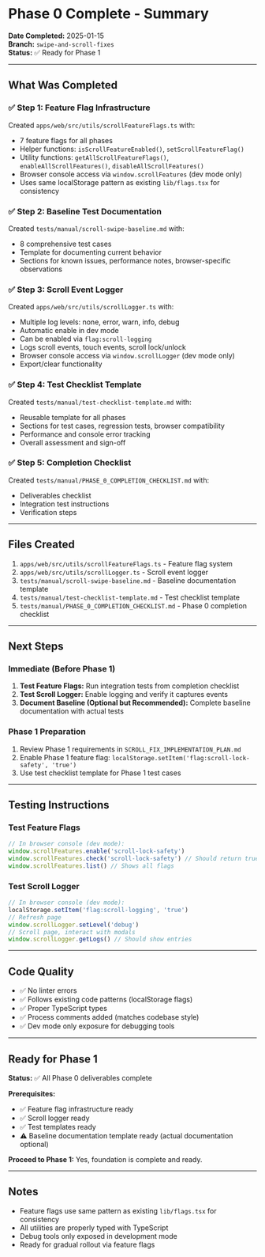 # Phase 0 Complete - Summary

**Date Completed:** 2025-01-15  
**Branch:** `swipe-and-scroll-fixes`  
**Status:** ✅ Ready for Phase 1

---

## What Was Completed

### ✅ Step 1: Feature Flag Infrastructure
Created `apps/web/src/utils/scrollFeatureFlags.ts` with:
- 7 feature flags for all phases
- Helper functions: `isScrollFeatureEnabled()`, `setScrollFeatureFlag()`
- Utility functions: `getAllScrollFeatureFlags()`, `enableAllScrollFeatures()`, `disableAllScrollFeatures()`
- Browser console access via `window.scrollFeatures` (dev mode only)
- Uses same localStorage pattern as existing `lib/flags.tsx` for consistency

### ✅ Step 2: Baseline Test Documentation
Created `tests/manual/scroll-swipe-baseline.md` with:
- 8 comprehensive test cases
- Template for documenting current behavior
- Sections for known issues, performance notes, browser-specific observations

### ✅ Step 3: Scroll Event Logger
Created `apps/web/src/utils/scrollLogger.ts` with:
- Multiple log levels: none, error, warn, info, debug
- Automatic enable in dev mode
- Can be enabled via `flag:scroll-logging`
- Logs scroll events, touch events, scroll lock/unlock
- Browser console access via `window.scrollLogger` (dev mode only)
- Export/clear functionality

### ✅ Step 4: Test Checklist Template
Created `tests/manual/test-checklist-template.md` with:
- Reusable template for all phases
- Sections for test cases, regression tests, browser compatibility
- Performance and console error tracking
- Overall assessment and sign-off

### ✅ Step 5: Completion Checklist
Created `tests/manual/PHASE_0_COMPLETION_CHECKLIST.md` with:
- Deliverables checklist
- Integration test instructions
- Verification steps

---

## Files Created

1. `apps/web/src/utils/scrollFeatureFlags.ts` - Feature flag system
2. `apps/web/src/utils/scrollLogger.ts` - Scroll event logger
3. `tests/manual/scroll-swipe-baseline.md` - Baseline documentation template
4. `tests/manual/test-checklist-template.md` - Test checklist template
5. `tests/manual/PHASE_0_COMPLETION_CHECKLIST.md` - Phase 0 completion checklist

---

## Next Steps

### Immediate (Before Phase 1)
1. **Test Feature Flags:** Run integration tests from completion checklist
2. **Test Scroll Logger:** Enable logging and verify it captures events
3. **Document Baseline (Optional but Recommended):** Complete baseline documentation with actual tests

### Phase 1 Preparation
1. Review Phase 1 requirements in `SCROLL_FIX_IMPLEMENTATION_PLAN.md`
2. Enable Phase 1 feature flag: `localStorage.setItem('flag:scroll-lock-safety', 'true')`
3. Use test checklist template for Phase 1 test cases

---

## Testing Instructions

### Test Feature Flags
```javascript
// In browser console (dev mode):
window.scrollFeatures.enable('scroll-lock-safety')
window.scrollFeatures.check('scroll-lock-safety') // Should return true
window.scrollFeatures.list() // Shows all flags
```

### Test Scroll Logger
```javascript
// In browser console (dev mode):
localStorage.setItem('flag:scroll-logging', 'true')
// Refresh page
window.scrollLogger.setLevel('debug')
// Scroll page, interact with modals
window.scrollLogger.getLogs() // Should show entries
```

---

## Code Quality

- ✅ No linter errors
- ✅ Follows existing code patterns (localStorage flags)
- ✅ Proper TypeScript types
- ✅ Process comments added (matches codebase style)
- ✅ Dev mode only exposure for debugging tools

---

## Ready for Phase 1

**Status:** ✅ All Phase 0 deliverables complete

**Prerequisites:**
- ✅ Feature flag infrastructure ready
- ✅ Scroll logger ready  
- ✅ Test templates ready
- ⚠️ Baseline documentation template ready (actual documentation optional)

**Proceed to Phase 1:** Yes, foundation is complete and ready.

---

## Notes

- Feature flags use same pattern as existing `lib/flags.tsx` for consistency
- All utilities are properly typed with TypeScript
- Debug tools only exposed in development mode
- Ready for gradual rollout via feature flags

